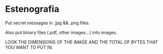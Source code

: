 # Estenografia

Put secret messages in .jpg && .png files.

Also put binary files (.pdf, other images...) into images.

LOOK THE DIMENSIONS OF THE IMAGE AND THE TOTAL OF BYTES THAT YOU WANT TO PUT IN.
